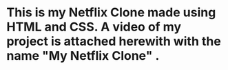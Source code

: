 # This is my Netflix Clone made using HTML and CSS. A video of my project is attached herewith with the name "My Netflix Clone" .
